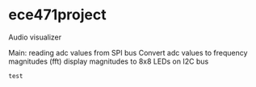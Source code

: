 # ece471project
Audio visualizer

Main:
	reading adc values from SPI bus
	Convert adc values to frequency magnitudes (fft)
	display magnitudes to 8x8 LEDs on I2C bus

	test